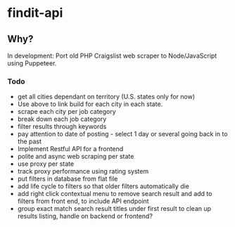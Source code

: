 # findit-api

## Why?
In development: Port old PHP Craigslist web scraper to Node/JavaScript using Puppeteer.

### Todo
* get all cities dependant on territory (U.S. states only for now)
* Use above to link build for each city in each state.
* scrape each city per job category
* break down each job category
* filter results through keywords
* pay attention to date of posting - select 1 day or several going back in to the past
* Implement Restful API for a frontend
* polite and async web scraping per state
* use proxy per state
* track proxy performance using rating system
* put filters in database from flat file
* add life cycle to filters so that older filters automatically die
* add right click contextual menu to remove search result and add to filters from front end, to include API endpoint
* group exact match search result titles under first result to clean up results listing, handle on backend or frontend?
